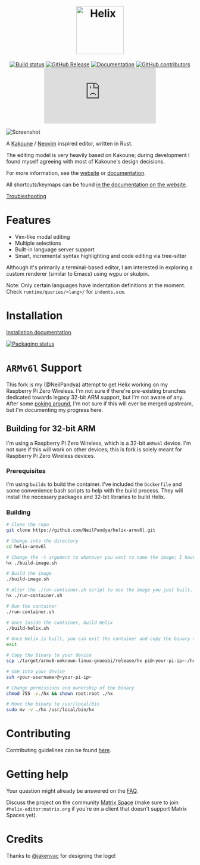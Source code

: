 <div align="center">

<h1>
<picture>
  <source media="(prefers-color-scheme: dark)" srcset="logo_dark.svg">
  <source media="(prefers-color-scheme: light)" srcset="logo_light.svg">
  <img alt="Helix" height="128" src="logo_light.svg">
</picture>
</h1>

[![Build status](https://github.com/helix-editor/helix/actions/workflows/build.yml/badge.svg)](https://github.com/helix-editor/helix/actions)
[![GitHub Release](https://img.shields.io/github/v/release/helix-editor/helix)](https://github.com/helix-editor/helix/releases/latest)
[![Documentation](https://shields.io/badge/-documentation-452859)](https://docs.helix-editor.com/)
[![GitHub contributors](https://img.shields.io/github/contributors/helix-editor/helix)](https://github.com/helix-editor/helix/graphs/contributors)
[![Matrix Space](https://img.shields.io/matrix/helix-community:matrix.org)](https://matrix.to/#/#helix-community:matrix.org)

</div>

![Screenshot](./screenshot.png)

A [Kakoune](https://github.com/mawww/kakoune) / [Neovim](https://github.com/neovim/neovim) inspired editor, written in Rust.

The editing model is very heavily based on Kakoune; during development I found
myself agreeing with most of Kakoune's design decisions.

For more information, see the [website](https://helix-editor.com) or
[documentation](https://docs.helix-editor.com/).

All shortcuts/keymaps can be found [in the documentation on the website](https://docs.helix-editor.com/keymap.html).

[Troubleshooting](https://github.com/helix-editor/helix/wiki/Troubleshooting)

# Features

- Vim-like modal editing
- Multiple selections
- Built-in language server support
- Smart, incremental syntax highlighting and code editing via tree-sitter

Although it's primarily a terminal-based editor, I am interested in exploring
a custom renderer (similar to Emacs) using wgpu or skulpin.

Note: Only certain languages have indentation definitions at the moment. Check
`runtime/queries/<lang>/` for `indents.scm`.

# Installation

[Installation documentation](https://docs.helix-editor.com/install.html).

[![Packaging status](https://repology.org/badge/vertical-allrepos/helix-editor.svg?exclude_unsupported=1)](https://repology.org/project/helix-editor/versions)

# `ARMv6l` Support

This fork is my (@NeilPandya) attempt to get Helix working on my Raspberry Pi Zero Wireless. I'm not sure if there're pre-existing branches dedicated towards legacy 32-bit ARM support, but I'm not aware of any. After some [poking around](https://github.com/helix-editor/helix/discussions/5841#discussioncomment-4876888), I'm not sure if this will ever be merged upstream, but I'm documenting my progress here.

## Building for 32-bit ARM

I'm using a Raspberry Pi Zero Wireless, which is a 32-bit `ARMv6l` device. I'm not sure if this will work on other devices; this is fork is solely meant for Raspberry Pi Zero Wireless devices.

### Prerequisites

I'm using `buildx` to build the container. I've included the `Dockerfile` and some convenience bash scripts to help with the build process. They will install the necessary packages and 32-bit libraries to build Helix.

### Building


```bash
# Clone the repo
git clone https://github.com/NeilPandya/helix-armv6l.git

# Change into the directory
cd helix-armv6l

# Change the -t argument to whatever you want to name the image; I have helix here, but you can use nano or any editor of your choice to change it.
hx ./build-image.sh

# Build the image
./build-image.sh

# Alter the ./run-container.sh script to use the image you just built.
hx ./run-container.sh

# Run the container
./run-container.sh
```
```bash
# Once inside the container, build Helix
./build-helix.sh
```
```bash
# Once Helix is built, you can exit the container and copy the binary to your device.
exit

# Copy the binary to your device
scp ./target/armv6-unknown-linux-gnueabi/release/hx pi@<your-pi-ip>:/home/<your-username>/hx

# SSH into your device
ssh <your-username>@<your-pi-ip>

# Change permissions and ownership of the binary
chmod 755 -v./hx && chown root:root ./hx

# Move the binary to /usr/local/bin
sudo mv -v ./hx /usr/local/bin/hx
```

# Contributing

Contributing guidelines can be found [here](./docs/CONTRIBUTING.md).

# Getting help

Your question might already be answered on the [FAQ](https://github.com/helix-editor/helix/wiki/FAQ).

Discuss the project on the community [Matrix Space](https://matrix.to/#/#helix-community:matrix.org) (make sure to join `#helix-editor:matrix.org` if you're on a client that doesn't support Matrix Spaces yet).

# Credits

Thanks to [@jakenvac](https://github.com/jakenvac) for designing the logo!
